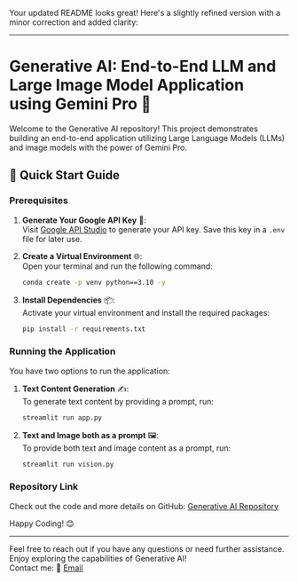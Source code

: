 Your updated README looks great! Here's a slightly refined version with a minor correction and added clarity:

---

# Generative AI: End-to-End LLM and Large Image Model Application using Gemini Pro 🌟

Welcome to the Generative AI repository! This project demonstrates building an end-to-end application utilizing Large Language Models (LLMs) and image models with the power of Gemini Pro. 

## 🚀 Quick Start Guide

### Prerequisites

1. **Generate Your Google API Key** 🔑:  
   Visit [Google API Studio](https://aistudio.google.com/app/apikey) to generate your API key. Save this key in a `.env` file for later use.

2. **Create a Virtual Environment** 🌐:  
   Open your terminal and run the following command:
   ```bash
   conda create -p venv python==3.10 -y
   ```

3. **Install Dependencies** 📦:  
   Activate your virtual environment and install the required packages:
   ```bash
   pip install -r requirements.txt
   ```

### Running the Application

You have two options to run the application:

1. **Text Content Generation** ✍️:  
   To generate text content by providing a prompt, run:
   ```bash
   streamlit run app.py
   ```

2. **Text and Image both as a prompt** 🖼️:  
   To provide both text and image content as a prompt, run:
   ```bash
   streamlit run vision.py
   ```

### Repository Link

Check out the code and more details on GitHub: [Generative AI Repository](https://github.com/theharshit2202/Generative-AI.git)

Happy Coding! 😊

---

Feel free to reach out if you have any questions or need further assistance. Enjoy exploring the capabilities of Generative AI!  
Contact me: 📧 [Email](mailto:harshitguptaa2202@gmail.com)
